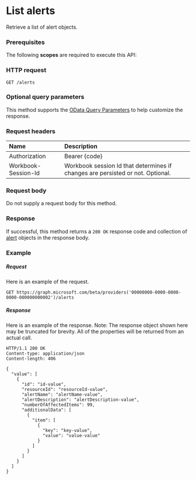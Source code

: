 # List alerts

Retrieve a list of alert objects.
### Prerequisites
The following **scopes** are required to execute this API: 
### HTTP request
<!-- { "blockType": "ignored" } -->
```http
GET /alerts
```
### Optional query parameters
This method supports the [OData Query Parameters](http://graph.microsoft.io/docs/overview/query_parameters) to help customize the response.

### Request headers
| Name      |Description|
|:----------|:----------|
| Authorization  | Bearer {code}|
| Workbook-Session-Id  | Workbook session Id that determines if changes are persisted or not. Optional.|

### Request body
Do not supply a request body for this method.
### Response
If successful, this method returns a `200 OK` response code and collection of [alert](../resources/alert.md) objects in the response body.
### Example
##### Request
Here is an example of the request.
<!-- {
  "blockType": "request",
  "name": "get_alerts"
}-->
```http
GET https://graph.microsoft.com/beta/providers('00000000-0000-0000-0000-000000000002')/alerts
```
##### Response
Here is an example of the response. Note: The response object shown here may be truncated for brevity. All of the properties will be returned from an actual call.
<!-- {
  "blockType": "response",
  "truncated": true,
  "@odata.type": "microsoft.graph.alert",
  "isCollection": true
} -->
```http
HTTP/1.1 200 OK
Content-type: application/json
Content-length: 406

{
  "value": [
    {
      "id": "id-value",
      "resourceId": "resourceId-value",
      "alertName": "alertName-value",
      "alertDescription": "alertDescription-value",
      "numberOfAffectedItems": 99,
      "additionalData": [
        {
          "item": [
            {
              "key": "key-value",
              "value": "value-value"
            }
          ]
        }
      ]
    }
  ]
}
```

<!-- uuid: 8fcb5dbc-d5aa-4681-8e31-b001d5168d79
2015-10-25 14:57:30 UTC -->
<!-- {
  "type": "#page.annotation",
  "description": "List alerts",
  "keywords": "",
  "section": "documentation",
  "tocPath": ""
}-->